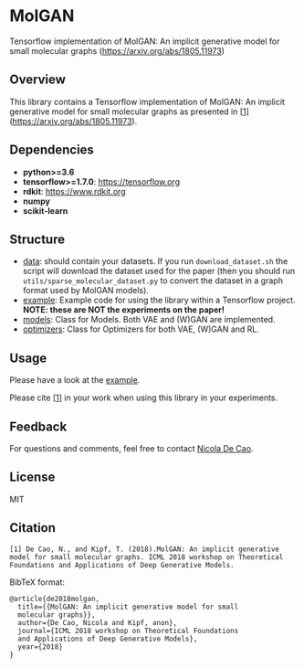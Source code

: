# MolGAN
Tensorflow implementation of MolGAN: An implicit generative model for small molecular graphs (https://arxiv.org/abs/1805.11973)

## Overview
This library contains a Tensorflow implementation of MolGAN: An implicit generative model for small molecular graphs as presented in [[1]](#citation)(https://arxiv.org/abs/1805.11973).
## Dependencies

* **python>=3.6**
* **tensorflow>=1.7.0**: https://tensorflow.org
* **rdkit**: https://www.rdkit.org
* **numpy**
* **scikit-learn**

## Structure
* [data](https://github.com/nicola-decao/MolGAN/tree/master/data): should contain your datasets. If you run `download_dataset.sh` the script will download the dataset used for the paper (then you should run `utils/sparse_molecular_dataset.py` to convert the dataset in a graph format used by MolGAN models).
* [example](https://github.com/nicola-decao/MolGAN/blob/master/example.py): Example code for using the library within a Tensorflow project. **NOTE: these are NOT the experiments on the paper!**
* [models](https://github.com/nicola-decao/MolGAN/tree/master/models): Class for Models. Both VAE and (W)GAN are implemented.
* [optimizers](https://github.com/nicola-decao/MolGAN/tree/master/optimizers): Class for Optimizers for both VAE, (W)GAN and RL.

## Usage
Please have a look at the [example](https://github.com/nicola-decao/MolGAN/blob/master/example.py).

Please cite [[1](#citation)] in your work when using this library in your experiments.

## Feedback
For questions and comments, feel free to contact [Nicola De Cao](mailto:nicola.decao@gmail.com).

## License
MIT

## Citation
```
[1] De Cao, N., and Kipf, T. (2018).MolGAN: An implicit generative 
model for small molecular graphs. ICML 2018 workshop on Theoretical
Foundations and Applications of Deep Generative Models.
```

BibTeX format:
```
@article{de2018molgan,
  title={{MolGAN: An implicit generative model for small
  molecular graphs}},
  author={De Cao, Nicola and Kipf, anon},
  journal={ICML 2018 workshop on Theoretical Foundations 
  and Applications of Deep Generative Models},
  year={2018}
}

```
